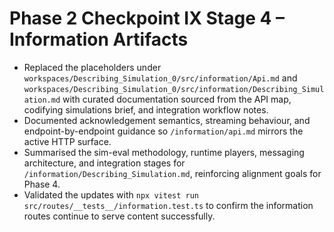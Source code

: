 # Phase 2 Checkpoint IX Stage 4 – Information Artifacts

- Replaced the placeholders under `workspaces/Describing_Simulation_0/src/information/Api.md` and `workspaces/Describing_Simulation_0/src/information/Describing_Simulation.md` with curated documentation sourced from the API map, codifying simulations brief, and integration workflow notes.
- Documented acknowledgement semantics, streaming behaviour, and endpoint-by-endpoint guidance so `/information/api.md` mirrors the active HTTP surface.
- Summarised the sim-eval methodology, runtime players, messaging architecture, and integration stages for `/information/Describing_Simulation.md`, reinforcing alignment goals for Phase 4.
- Validated the updates with `npx vitest run src/routes/__tests__/information.test.ts` to confirm the information routes continue to serve content successfully.
